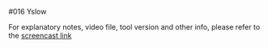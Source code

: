 #016 Yslow

For explanatory notes, video file, tool version and other info, please refer to the [screencast link](http://build-podcast.com/yslow/)
